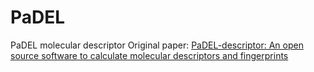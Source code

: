 # PaDEL
PaDEL molecular descriptor
Original paper: [PaDEL-descriptor: An open source software to calculate molecular descriptors and fingerprints](https://onlinelibrary.wiley.com/doi/full/10.1002/jcc.21707)
